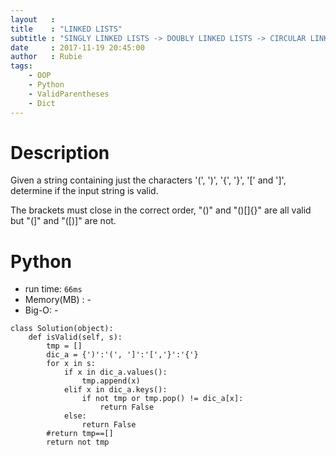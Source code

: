 ```yaml
---
layout   : 
title    : "LINKED LISTS"
subtitle : "SINGLY LINKED LISTS -> DOUBLY LINKED LISTS -> CIRCULAR LINKED LISTS"
date     : 2017-11-19 20:45:00
author   : Rubie
tags:
    - OOP
    - Python
    - ValidParentheses
    - Dict
---
```



# Description
Given a string containing just the characters '(', ')', '{', '}', '[' and ']', determine if the input string is valid.

The brackets must close in the correct order, "()" and "()[]{}" are all valid but "(]" and "([)]" are not.

# Python
- run time: `66ms`
- Memory(MB) : -
- Big-O: -

```
class Solution(object):
    def isValid(self, s):
        tmp = []
        dic_a = {')':'(', ']':'[','}':'{'}
        for x in s:
            if x in dic_a.values():
                tmp.append(x)
            elif x in dic_a.keys():
                if not tmp or tmp.pop() != dic_a[x]:
                    return False
            else:
                return False
        #return tmp==[]
        return not tmp
```
